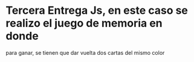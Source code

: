 ﻿# Tercera Entrega Js, en este caso se realizo el juego de memoria en donde 
 para ganar, se tienen que dar vuelta dos cartas del mismo color
